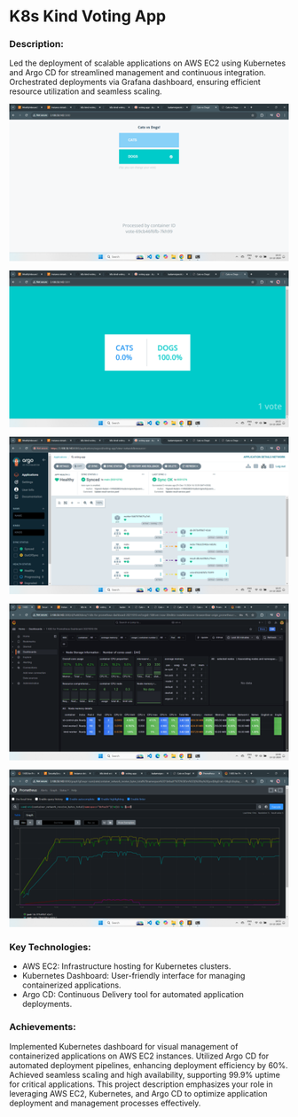 # K8s Kind Voting App

### Description: 

Led the deployment of scalable applications on AWS EC2 using Kubernetes and Argo CD for streamlined management and continuous integration. Orchestrated deployments via Grafana dashboard, ensuring efficient resource utilization and seamless scaling.



![img alt](https://github.com/kadamvignesh/k8s-kind-voting-app/blob/main/Screenshot%20(115).png?raw=true)

![img alt](https://github.com/kadamvignesh/k8s-kind-voting-app/blob/main/Screenshot%20(114).png?raw=true)


![img alt](https://github.com/kadamvignesh/k8s-kind-voting-app/blob/main/Screenshot%20(116).png?raw=true)


![img alt](https://github.com/kadamvignesh/k8s-kind-voting-app/blob/main/Screenshot%20(119).png?raw=true)


![img alt](https://github.com/kadamvignesh/k8s-kind-voting-app/blob/main/Screenshot%20(121).png?raw=true)





### Key Technologies:

* AWS EC2: Infrastructure hosting for Kubernetes clusters.
* Kubernetes Dashboard: User-friendly interface for managing containerized applications.
* Argo CD: Continuous Delivery tool for automated application deployments.

### Achievements:

Implemented Kubernetes dashboard for visual management of containerized applications on AWS EC2 instances.
Utilized Argo CD for automated deployment pipelines, enhancing deployment efficiency by 60%.
Achieved seamless scaling and high availability, supporting 99.9% uptime for critical applications.
This project description emphasizes your role in leveraging AWS EC2, Kubernetes, and Argo CD to optimize application deployment and management processes effectively.




